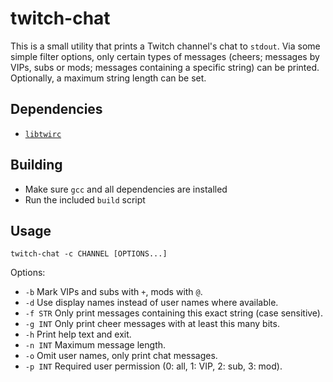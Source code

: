 # twitch-chat 

This is a small utility that prints a Twitch channel's chat to `stdout`.
Via some simple filter options, only certain types of messages (cheers; 
messages by VIPs, subs or mods; messages containing a specific string) 
can be printed. Optionally, a maximum string length can be set.

## Dependencies

- [`libtwirc`](https://github.com/domsson/libtwirc)

## Building

- Make sure `gcc` and all dependencies are installed
- Run the included `build` script

## Usage

    twitch-chat -c CHANNEL [OPTIONS...]

Options:

- `-b` Mark VIPs and subs with `+`, mods with `@`.
- `-d` Use display names instead of user names where available.
- `-f STR` Only print messages containing this exact string (case sensitive).
- `-g INT` Only print cheer messages with at least this many bits.
- `-h` Print help text and exit.
- `-n INT` Maximum message length.
- `-o` Omit user names, only print chat messages.
- `-p INT` Required user permission (0: all, 1: VIP, 2: sub, 3: mod).
